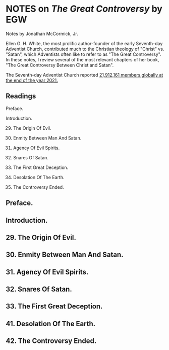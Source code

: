 # NOTES on _The Great Controversy_ by EGW

Notes by Jonathan McCormick, Jr. 

Ellen G. H. White, the most prolific author-founder of the early Seventh-day Adventist Church, 
contributed much to the Christian theology of "Christ" vs. "Satan", which Adventists often 
like to refer to as "The Great Controversy". In these notes, I review several of the most relevant
chapters of her book, "The Great Controversy Between Christ and Satan".

The Seventh-day Adventist Church reported [21,912,161 members globally at the end of the year 2021.](https://documents.adventistarchives.org/Statistics/ASR/ASR2022A.pdf)

## Readings

Preface.

Introduction.

29. The Origin Of Evil.

30. Enmity Between Man And Satan.

31. Agency Of Evil Spirits.

32. Snares Of Satan.

33. The First Great Deception.

41. Desolation Of The Earth.

42. The Controversy Ended.

## Preface.
## Introduction.
## 29. The Origin Of Evil. 
## 30. Enmity Between Man And Satan.
## 31. Agency Of Evil Spirits.
## 32. Snares Of Satan.
## 33. The First Great Deception.
## 41. Desolation Of The Earth.
## 42. The Controversy Ended.
